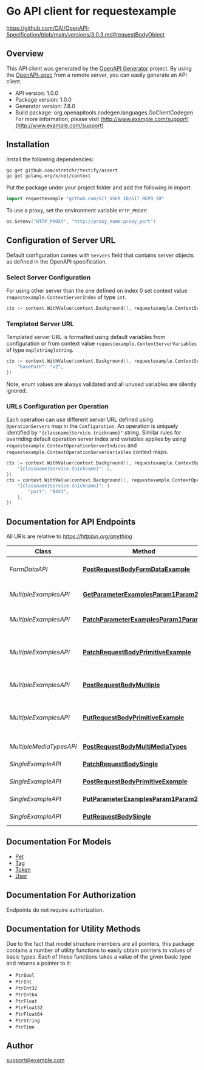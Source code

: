 # Go API client for requestexample

https://github.com/OAI/OpenAPI-Specification/blob/main/versions/3.0.3.md#requestBodyObject

## Overview
This API client was generated by the [OpenAPI Generator](https://openapi-generator.tech) project.  By using the [OpenAPI-spec](https://www.openapis.org/) from a remote server, you can easily generate an API client.

- API version: 1.0.0
- Package version: 1.0.0
- Generator version: 7.8.0
- Build package: org.openapitools.codegen.languages.GoClientCodegen
For more information, please visit [http://www.example.com/support](http://www.example.com/support)

## Installation

Install the following dependencies:

```sh
go get github.com/stretchr/testify/assert
go get golang.org/x/net/context
```

Put the package under your project folder and add the following in import:

```go
import requestexample "github.com/GIT_USER_ID/GIT_REPO_ID"
```

To use a proxy, set the environment variable `HTTP_PROXY`:

```go
os.Setenv("HTTP_PROXY", "http://proxy_name:proxy_port")
```

## Configuration of Server URL

Default configuration comes with `Servers` field that contains server objects as defined in the OpenAPI specification.

### Select Server Configuration

For using other server than the one defined on index 0 set context value `requestexample.ContextServerIndex` of type `int`.

```go
ctx := context.WithValue(context.Background(), requestexample.ContextServerIndex, 1)
```

### Templated Server URL

Templated server URL is formatted using default variables from configuration or from context value `requestexample.ContextServerVariables` of type `map[string]string`.

```go
ctx := context.WithValue(context.Background(), requestexample.ContextServerVariables, map[string]string{
	"basePath": "v2",
})
```

Note, enum values are always validated and all unused variables are silently ignored.

### URLs Configuration per Operation

Each operation can use different server URL defined using `OperationServers` map in the `Configuration`.
An operation is uniquely identified by `"{classname}Service.{nickname}"` string.
Similar rules for overriding default operation server index and variables applies by using `requestexample.ContextOperationServerIndices` and `requestexample.ContextOperationServerVariables` context maps.

```go
ctx := context.WithValue(context.Background(), requestexample.ContextOperationServerIndices, map[string]int{
	"{classname}Service.{nickname}": 2,
})
ctx = context.WithValue(context.Background(), requestexample.ContextOperationServerVariables, map[string]map[string]string{
	"{classname}Service.{nickname}": {
		"port": "8443",
	},
})
```

## Documentation for API Endpoints

All URIs are relative to *https://httpbin.org/anything*

Class | Method | HTTP request | Description
------------ | ------------- | ------------- | -------------
*FormDataAPI* | [**PostRequestBodyFormDataExample**](docs/FormDataAPI.md#postrequestbodyformdataexample) | **Post** /requestBody-form-data-example | Demo handling of formData
*MultipleExamplesAPI* | [**GetParameterExamplesParam1Param2**](docs/MultipleExamplesAPI.md#getparameterexamplesparam1param2) | **Get** /parameterExamples/{param1}/{param2} | Within &#x60;examples&#x60; (parameters)
*MultipleExamplesAPI* | [**PatchParameterExamplesParam1Param2**](docs/MultipleExamplesAPI.md#patchparameterexamplesparam1param2) | **Patch** /parameterExamples/{param1}/{param2} | Within &#x60;examples&#x60; (mixed)
*MultipleExamplesAPI* | [**PatchRequestBodyPrimitiveExample**](docs/MultipleExamplesAPI.md#patchrequestbodyprimitiveexample) | **Patch** /requestBody-primitive-example | Stringified JSON object in an &#x60;examples&#x60; value
*MultipleExamplesAPI* | [**PostRequestBodyMultiple**](docs/MultipleExamplesAPI.md#postrequestbodymultiple) | **Post** /requestBody | Within &#x60;examples&#x60; (body)
*MultipleExamplesAPI* | [**PutRequestBodyPrimitiveExample**](docs/MultipleExamplesAPI.md#putrequestbodyprimitiveexample) | **Put** /requestBody-primitive-example | Stringified JSON arrays in an &#x60;examples&#x60; value
*MultipleMediaTypesAPI* | [**PostRequestBodyMultiMediaTypes**](docs/MultipleMediaTypesAPI.md#postrequestbodymultimediatypes) | **Post** /requestBody-multi-media-types | Within &#x60;examples&#x60;
*SingleExampleAPI* | [**PatchRequestBodySingle**](docs/SingleExampleAPI.md#patchrequestbodysingle) | **Patch** /requestBody | Within &#x60;example&#x60;
*SingleExampleAPI* | [**PostRequestBodyPrimitiveExample**](docs/SingleExampleAPI.md#postrequestbodyprimitiveexample) | **Post** /requestBody-primitive-example | Primitive &#x60;example&#x60;
*SingleExampleAPI* | [**PutParameterExamplesParam1Param2**](docs/SingleExampleAPI.md#putparameterexamplesparam1param2) | **Put** /parameterExamples/{param1}/{param2} | Within &#x60;example&#x60;
*SingleExampleAPI* | [**PutRequestBodySingle**](docs/SingleExampleAPI.md#putrequestbodysingle) | **Put** /requestBody | &#x60;$ref&#x60; within &#x60;example&#x60;


## Documentation For Models

 - [Pet](docs/Pet.md)
 - [Tag](docs/Tag.md)
 - [Token](docs/Token.md)
 - [User](docs/User.md)


## Documentation For Authorization

Endpoints do not require authorization.


## Documentation for Utility Methods

Due to the fact that model structure members are all pointers, this package contains
a number of utility functions to easily obtain pointers to values of basic types.
Each of these functions takes a value of the given basic type and returns a pointer to it:

* `PtrBool`
* `PtrInt`
* `PtrInt32`
* `PtrInt64`
* `PtrFloat`
* `PtrFloat32`
* `PtrFloat64`
* `PtrString`
* `PtrTime`

## Author

support@example.com

